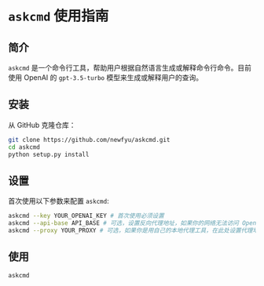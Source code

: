 # `askcmd` 使用指南

## 简介

`askcmd` 是一个命令行工具，帮助用户根据自然语言生成或解释命令行命令。目前使用 OpenAI 的 `gpt-3.5-turbo` 模型来生成或解释用户的查询。

## 安装

从 GitHub 克隆仓库：

```bash
git clone https://github.com/newfyu/askcmd.git
cd askcmd
python setup.py install
```

## 设置

首次使用以下参数来配置 `askcmd`:
```bash
askcmd --key YOUR_OPENAI_KEY # 首次使用必须设置
askcmd --api-base API_BASE # 可选，设置反向代理地址，如果你的网络无法访问 OpenAI，可尝试设置为比如 "https://api.openai-proxy.com" 等公开的反向代理地址。输入 "none" 移除之前设置的反向代理地址。
askcmd --proxy YOUR_PROXY # 可选，如果你是用自己的本地代理工具，在此处设置代理地址，例如 "http://127.0.0.1:1087"
```


## 使用
```bash
askcmd
```